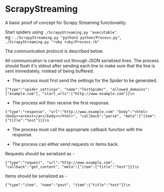 # ScrapyStreaming
A basic proof of concept for Scrapy Streaming functionality.  
  
  
  
Start spiders using `./ScrapyStreaming.py "executable"`.   
eg - `./ScrapyStreaming.py "python2 python/Process.py"`, `./ScrapyStreaming.py "ruby ruby/Process.rb"`

The communication protocol is described below.

All communication is carried out through JSON serialized lines.
The process should flush it's stdout after sending each line to make sure
that the line is sent immediately, instead of being buffered.

* The process must first send the settings for the Spider to be generated.  

`{"type":"spider_settings", "name":"TestSpider",
"allowed_domains":["example.com"], "start_urls":["http://www.example.com"]}\n`

* The process will then receive the first response.  
 
`{"type":"response", "url":"http://www.example.com" "body":"<html><body><a>test</a></body></html>",
"callback":"parse", "meta":{"item":{"title":"test"}}}\n`

* The process must call the appropriate callback function with the response.

* The process can either send requests or items back.

Requests should be serialized as -  
  
`{"type":"request", "url":"http://www.example.com", "callback":"get_content",
"meta":{"item":{"title":"test"}}}\n`

Items should be serialized as -  
  
`{"type":"item", "name":"post", "item":{"title":"test"}}\n`
